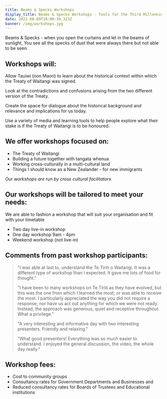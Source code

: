 ```yaml
---
title: Beams & Specks Workshops
display_title: Beams & Specks Workshops - Tools for the Third Millennium
date: 2022-08-09T10:00:39.323Z
banner: /img/workshops.jpg
---
```

Beams & Specks - when you open the curtains and let in the beams of sunlight, You see all the specks of dust that were always there but not able to be seen.

## Workshops will:

Allow Tauiwi (non Maori) to learn about the historical context within which the Treaty of Waitangi was signed.

Look at the contradictions and confusions arising from the two different version of the Treaty.

Create the space for dialogue about the historical background and relevance and implications for us today.

Use a variety of media and learning tools to help people explore what their stake is if the Treaty of Waitangi is to be honoured.

## We offer workshops focused on:

* The Treaty of Waitangi
* Building a future together with tangata whenua
* Working cross-culturally in a multi-cultural land
* Things I should know as a New Zealander - for new immigrants

*Our workshops are run by cross cultural facilitators*

## Our workshops will be tailored to meet your needs:

We are able to fashion a workshop that will suit your organisation and fit with your timetable

* Two day live-in workshop
* One day workshop 9am - 4pm
* Weekend workshop (not live-in)

## Comments from past workshop participants:

> "I was able at last to, understand the Te  Tiriti o Waitangi. It was a different type of workshop than I expected. It gave me lots of food for thought."
>
> "﻿I have been to many workshops on Te Tiriti as they have evolved, but this was the one from which I learned the most; or was able to receive the most. I particularly appreciated the way you did not require a response, nor have us act out anything for which we were not ready. Instead, the approach was generous, quiet and receptive throughout. What a privilege."
>
> "A very interesting and informative day with two interesting presenters. Friendly and relaxing."
>
> "What good presenters! Everything was so much easier to understand. I enjoyed the general discussion, the video, the whole day really."

## Workshop fees:

* Cost to community groups
* Consultancy rates for Government Departments and Businesses and
* Reduced consultancy rates for Boards of Trustees and Educational institutions
